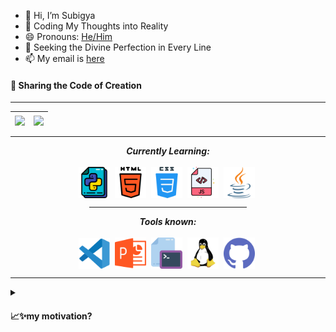 - 👋 Hi, I’m Subigya
- 🌱 Coding My Thoughts into Reality 
- 😄 Pronouns: [He/Him](https://tinyurl.com/pronounclaimCHECKER)
- 🐛 Seeking the Divine Perfection in Every Line
- 📫 My email is <a href="https://mailhide.io/e/De4B3NLK" onclick="popup=window.open('https://mailhide.io/e/De4B3NLK','mailhidepopup','width=580,height=635'); return false;">here</a>

<h4>🙏 Sharing the Code of Creation </h4>

<hr>

| <img align="center" src="https://github-readme-stats.vercel.app/api?username=subgqg&show_icons=true&include_all_commits=true&theme=dracula&hide_border=true" /> | <img align="center" src="https://github-readme-stats.vercel.app/api/top-langs/?username=subgqg&layout=compact&theme=dracula&hide_border=true"/></a> |
| ------------- | ------------- |

<hr>

<p align="center">
<i><b>Currently Learning:</b></i> 
  <br><br>
  <img align="center" src="assets/languages/python.svg" width="50px" />&nbsp;
  <img align="center" src="assets/languages/html-5.svg" width="50px" />&nbsp;
  <img align="center" src="assets/languages/css.svg" width="50px" />&nbsp;
  <img align="center" src="assets/languages/javascript.svg" width="50px" />&nbsp;
  <img align="center" src="assets/languages/java.svg" width="50px" />&nbsp;
</p>

<hr style="width:50%; margin-left:25% !important; margin-right:25% !important;" />

<p align="center">
<i><b>Tools known:</b></i> 
  <br><br>
  <img align="center" src="assets/tools/vs-code.svg" width="50px" />&nbsp;
  <img align="center" src="assets/tools/powerpoint.svg" width="50px" />&nbsp;
<!--<img align="center" src="assets/tools/word.svg" width="50px" />&nbsp;--->
  <img align="center" src="assets/tools/terminal.svg" width="50px" />&nbsp;
  <img align="center" src="assets/tools/linux.svg" width="50px" />&nbsp;
  <img align="center" src="assets/tools/github.svg" width="50px" />&nbsp;
</p>

<hr>

<!---
<p align = "center">
  <i><b>Profiles:</b></i><br><br>
  <center>
  <a href="https://medium.com/@subgqg">
    <img align="center" src="assets/handles/medium.svg" alt="Medium" width="50px">&nbsp;
  </a>
  <a href="_Blank">
    <img align="center" alt="Discord" width="50px" src="assets/handles/discord.svg" />&nbsp;
  </a>
  <a href="_Blank">
    <img align="center" alt="Spotify" width="50px" src="assets/handles/spotify.svg" />&nbsp;
  </a>
  <a href="_Blank">
    <img align="center" alt="Telegram" width="50px" src="assets/handles/telegram.svg" />&nbsp;
  </a>
  <a href="https://dev.to/subgqg">
    <img align="center" alt="Dev Community" width="50px" src="assets/handles/devto.png" />&nbsp;
  </a>
  </center>
</p>

<hr>
--->

<details> 
<summary> <h4> 📈✨my motivation? </h4> </summary>
<!---
<code> I am passionate about using technology to make daily tasks easier 
and more efficient. By using programming languages, I create practical solutions 
that can make a real impact on people's lives. I am always pushing the limits of 
what can be achieved with code and I invite you to check out my work on GitHub to 
see for yourself. Join me in my mission to simplify the world with technology.
</code>
--->
</details>

<!---
<details>
<summary> <h4> 👨‍💻 Activity Graph </h4> </summary>
<img alt="Subgqg's Activity Graph" src="https://github-readme-activity-graph.cyclic.app/graph/?username=subgqg&theme=dracula&bg_color=1F222E&color=FF69B4&line=F85D7F&point=808080&hide_border=true"/>
</details>
--->

<!---
subgqg/subgqg is a ✨ special ✨ repository because its `README.md` (this file) appears on your GitHub profile.
You can click the Preview link to take a look at your changes.
--->
